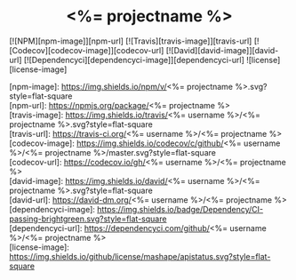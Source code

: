 <div align="center">
  <h1><%= projectname %></h1>
</div>

[![NPM][npm-image]][npm-url]
[![Travis][travis-image]][travis-url]
[![Codecov][codecov-image]][codecov-url]
[![David][david-image]][david-url]
[![Dependencyci][dependencyci-image]][dependencyci-url]
![license][license-image]

<!-- https://shields.io/ -->
[npm-image]: https://img.shields.io/npm/v/<%= projectname %>.svg?style=flat-square  
[npm-url]: https://npmjs.org/package/<%= projectname %>  
[travis-image]: https://img.shields.io/travis/<%= username %>/<%= projectname %>.svg?style=flat-square  
[travis-url]: https://travis-ci.org/<%= username %>/<%= projectname %>  
[codecov-image]: https://img.shields.io/codecov/c/github/<%= username %>/<%= projectname %>/master.svg?style=flat-square  
[codecov-url]: https://codecov.io/gh/<%= username %>/<%= projectname %>  
[david-image]: https://img.shields.io/david/<%= username %>/<%= projectname %>.svg?style=flat-square  
[david-url]: https://david-dm.org/<%= username %>/<%= projectname %>  
[dependencyci-image]: https://img.shields.io/badge/Dependency/CI-passing-brightgreen.svg?style=flat-square  
[dependencyci-url]: https://dependencyci.com/github/<%= username %>/<%= projectname %>  
[license-image]: https://img.shields.io/github/license/mashape/apistatus.svg?style=flat-square  
